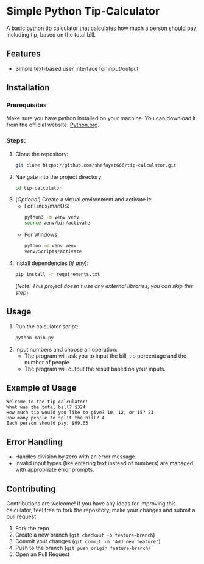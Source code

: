 # Simple Python Tip-Calculator

A basic python tip calculator that calculates how much a person should pay, including tip, based on the total bill.

## Features
- Simple text-based user interface for input/output

## Installation
### Prerequisites
Make sure you have python installed on your machine. You can download it from the official website: [Python.org](https://www.python.org/).

### Steps:
1. Clone the repository: 
    ```bash
    git clone https://github.com/shafayat666/tip-calculator.git
    ```
2. Navigate into the project directory:
    ```bash
    cd tip-calculator
    ```
3. (*Optional*) Create a virtual environment and activate it:
    - For Linux/macOS:
        ```bash
        python3 -m venv venv
        source venv/bin/activate
        ```
    - For Windows:
        ```bash
        python -m venv venv
        venv/Scripts/activate
        ```
4. Install dependencies (*if any*):
    ```bash
    pip install -r requirements.txt
    ```
    (*Note: This project doesn't use any external libraries, you can skip this step*)

## Usage
1. Run the calculator script:
    ```bash
    python main.py
    ```
2. Input numbers and choose an operation:
    - The program will ask you to input the bill, tip percentage and the number of people.
    - The program will output the result based on your inputs.

## Example of Usage
```
Welcome to the tip calculator!
What was the total bill? $324
How much tip would you like to give? 10, 12, or 15? 23
How many people to split the bill? 4
Each person should pay: $99.63
```
## Error Handling
- Handles division by zero with an error message.
- Invalid input types (like entering text instead of numbers) are managed with appropriate error prompts.

## Contributing
Contributions are welcome! If you have any ideas for improving this calculator, feel free to fork the repository, make your changes and submit a pull request.

1. Fork the repo
2. Create a new branch (``` git checkout -b feature-branch ```)
3. Commit your changes (``` git commit -m "Add new feature" ```)
4. Push to the branch (``` git push origin feature-branch ```)
5. Open an Pull Request

